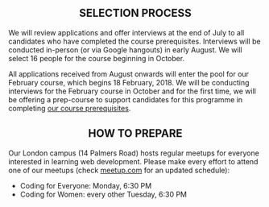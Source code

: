 <h2 align='center'>SELECTION PROCESS</h2>

We will review applications and offer interviews at the end of July to all candidates who have completed the course prerequisites. Interviews will be conducted in-person (or via Google hangouts) in early August. We will select 16 people for the course beginning in October.

All applications received from August onwards will enter the pool for our February course, which begins 18 February, 2018. We will be conducting interviews for the February course in October and for the first time, we will be offering a prep-course to support candidates for this programme in completing [our course prerequisites](./prerequisites).

<h2 align='center'>HOW TO PREPARE</h2>

Our London campus (14 Palmers Road) hosts regular meetups for everyone interested in learning web development. Please make every effort to attend one of our meetups (check [meetup.com](https://www.meetup.com/founderscoders/) for an updated schedule):

+ Coding for Everyone: Monday, 6:30 PM
+ Coding for Women: every other Tuesday, 6:30 PM
